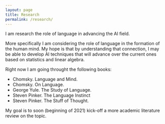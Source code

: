 ```yaml
---
layout: page
title: Research
permalink: /research/
---
```


I am research the role of language in advancing the AI field.

More specifically I am considering the role of language in the formation of the human mind. My hope is that by understanding that connection, I may be able to develop AI techniques that will advance over the current ones based on statistics and linear algebra. 

Right now I am going throught the following books:

- Chomsky. Language and Mind.
- Chomsky. On Language.
- George Yule. The Study of Language.
- Steven Pinker. The Language Instinct 
- Steven Pinker. The Stuff of Thought.

My goal is to soon (beginning of 2021) kick-off a more academic literature review on the topic.



